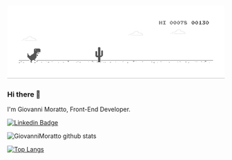 ![](dino.gif)
### Hi there 👋

I'm Giovanni Moratto, Front-End Developer.  

[![Linkedin Badge](https://img.shields.io/badge/-Linkedin-blue?style=flat-square&logo=Linkedin&logoColor=white&link=http://linkedin.com/in/Matheus0liveira)](https://www.linkedin.com/in/giovannimoratto/)&nbsp;&nbsp;&nbsp;&nbsp;

![GiovanniMoratto github stats](https://github-readme-stats.vercel.app/api?username=GiovanniMoratto&show_icons=true&theme=default)

[![Top Langs](https://github-readme-stats.vercel.app/api/top-langs/?username=GiovanniMoratto&langs_count=8)](https://github.com/anuraghazra/github-readme-stats)
